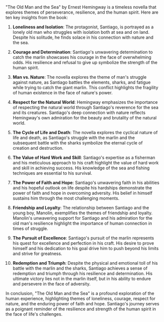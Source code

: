 "The Old Man and the Sea" by Ernest Hemingway is a timeless novella that explores themes of perseverance, resilience, and the human spirit. Here are ten key insights from the book:

1. **Loneliness and Isolation**: The protagonist, Santiago, is portrayed as a lonely old man who struggles with isolation both at sea and on land. Despite his solitude, he finds solace in his connection with nature and the sea.

2. **Courage and Determination**: Santiago's unwavering determination to catch the marlin showcases his courage in the face of overwhelming odds. His resilience and refusal to give up symbolize the strength of the human spirit.

3. **Man vs. Nature**: The novella explores the theme of man's struggle against nature, as Santiago battles the elements, sharks, and fatigue while trying to catch the giant marlin. This conflict highlights the fragility of human existence in the face of nature's power.

4. **Respect for the Natural World**: Hemingway emphasizes the importance of respecting the natural world through Santiago's reverence for the sea and its creatures. Santiago's deep connection with nature reflects Hemingway's own admiration for the beauty and brutality of the natural world.

5. **The Cycle of Life and Death**: The novella explores the cyclical nature of life and death, as Santiago's struggle with the marlin and the subsequent battle with the sharks symbolize the eternal cycle of creation and destruction.

6. **The Value of Hard Work and Skill**: Santiago's expertise as a fisherman and his meticulous approach to his craft highlight the value of hard work and skill in achieving success. His knowledge of the sea and fishing techniques are essential to his survival.

7. **The Power of Faith and Hope**: Santiago's unwavering faith in his abilities and his hopeful outlook on life despite his hardships demonstrate the power of faith and hope in overcoming adversity. His belief in himself sustains him through the most challenging moments.

8. **Friendship and Loyalty**: The relationship between Santiago and the young boy, Manolin, exemplifies the themes of friendship and loyalty. Manolin's unwavering support for Santiago and his admiration for the old man's resilience highlight the importance of human connection in times of struggle.

9. **The Pursuit of Excellence**: Santiago's pursuit of the marlin represents his quest for excellence and perfection in his craft. His desire to prove himself and his dedication to his goal drive him to push beyond his limits and strive for greatness.

10. **Redemption and Triumph**: Despite the physical and emotional toll of his battle with the marlin and the sharks, Santiago achieves a sense of redemption and triumph through his resilience and determination. His ultimate victory lies not in the marlin itself, but in his ability to endure and persevere in the face of adversity.

In conclusion, "The Old Man and the Sea" is a profound exploration of the human experience, highlighting themes of loneliness, courage, respect for nature, and the enduring power of faith and hope. Santiago's journey serves as a poignant reminder of the resilience and strength of the human spirit in the face of life's challenges.
